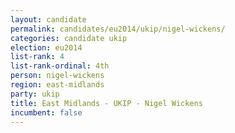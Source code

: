 ```yaml
---
layout: candidate
permalink: candidates/eu2014/ukip/nigel-wickens/
categories: candidate ukip
election: eu2014
list-rank: 4
list-rank-ordinal: 4th
person: nigel-wickens
region: east-midlands
party: ukip
title: East Midlands - UKIP - Nigel Wickens
incumbent: false
---
```

